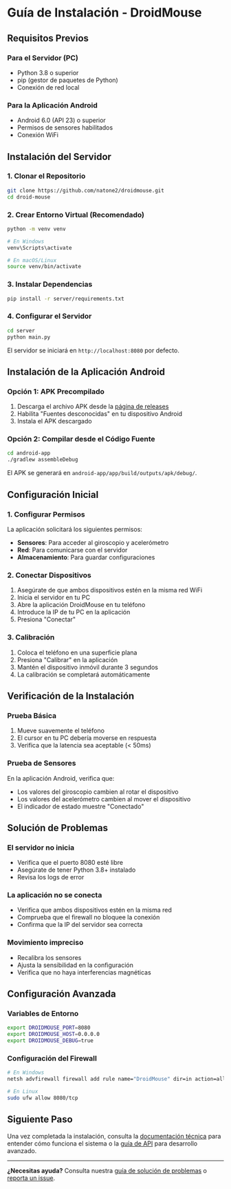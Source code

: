 # Guía de Instalación - DroidMouse

## Requisitos Previos

### Para el Servidor (PC)
- Python 3.8 o superior
- pip (gestor de paquetes de Python)
- Conexión de red local

### Para la Aplicación Android
- Android 6.0 (API 23) o superior
- Permisos de sensores habilitados
- Conexión WiFi

## Instalación del Servidor

### 1. Clonar el Repositorio
```bash
git clone https://github.com/natone2/droidmouse.git
cd droid-mouse
```

### 2. Crear Entorno Virtual (Recomendado)
```bash
python -m venv venv

# En Windows
venv\Scripts\activate

# En macOS/Linux
source venv/bin/activate
```

### 3. Instalar Dependencias
```bash
pip install -r server/requirements.txt
```

### 4. Configurar el Servidor
```bash
cd server
python main.py
```

El servidor se iniciará en `http://localhost:8080` por defecto.

## Instalación de la Aplicación Android

### Opción 1: APK Precompilado
1. Descarga el archivo APK desde la [página de releases](releases/droidmouse-debug.apk)
2. Habilita "Fuentes desconocidas" en tu dispositivo Android
3. Instala el APK descargado

### Opción 2: Compilar desde el Código Fuente
```bash
cd android-app
./gradlew assembleDebug
```

El APK se generará en `android-app/app/build/outputs/apk/debug/`.

## Configuración Inicial

### 1. Configurar Permisos
La aplicación solicitará los siguientes permisos:
- **Sensores**: Para acceder al giroscopio y acelerómetro
- **Red**: Para comunicarse con el servidor
- **Almacenamiento**: Para guardar configuraciones

### 2. Conectar Dispositivos
1. Asegúrate de que ambos dispositivos estén en la misma red WiFi
2. Inicia el servidor en tu PC
3. Abre la aplicación DroidMouse en tu teléfono
4. Introduce la IP de tu PC en la aplicación
5. Presiona "Conectar"

### 3. Calibración
1. Coloca el teléfono en una superficie plana
2. Presiona "Calibrar" en la aplicación
3. Mantén el dispositivo inmóvil durante 3 segundos
4. La calibración se completará automáticamente

## Verificación de la Instalación

### Prueba Básica
1. Mueve suavemente el teléfono
2. El cursor en tu PC debería moverse en respuesta
3. Verifica que la latencia sea aceptable (< 50ms)

### Prueba de Sensores
En la aplicación Android, verifica que:
- Los valores del giroscopio cambien al rotar el dispositivo
- Los valores del acelerómetro cambien al mover el dispositivo
- El indicador de estado muestre "Conectado"

## Solución de Problemas

### El servidor no inicia
- Verifica que el puerto 8080 esté libre
- Asegúrate de tener Python 3.8+ instalado
- Revisa los logs de error

### La aplicación no se conecta
- Verifica que ambos dispositivos estén en la misma red
- Comprueba que el firewall no bloquee la conexión
- Confirma que la IP del servidor sea correcta

### Movimiento impreciso
- Recalibra los sensores
- Ajusta la sensibilidad en la configuración
- Verifica que no haya interferencias magnéticas

## Configuración Avanzada

### Variables de Entorno
```bash
export DROIDMOUSE_PORT=8080
export DROIDMOUSE_HOST=0.0.0.0
export DROIDMOUSE_DEBUG=true
```

### Configuración del Firewall
```bash
# En Windows
netsh advfirewall firewall add rule name="DroidMouse" dir=in action=allow protocol=TCP localport=8080

# En Linux
sudo ufw allow 8080/tcp
```

## Siguiente Paso

Una vez completada la instalación, consulta la [documentación técnica](TECHNICAL_SPECS.md) para entender cómo funciona el sistema o la [guía de API](API.md) para desarrollo avanzado.

---

**¿Necesitas ayuda?** Consulta nuestra [guía de solución de problemas](TROUBLESHOOTING.md) o [reporta un issue](https://github.com/natone2/droidmouse/issues). 